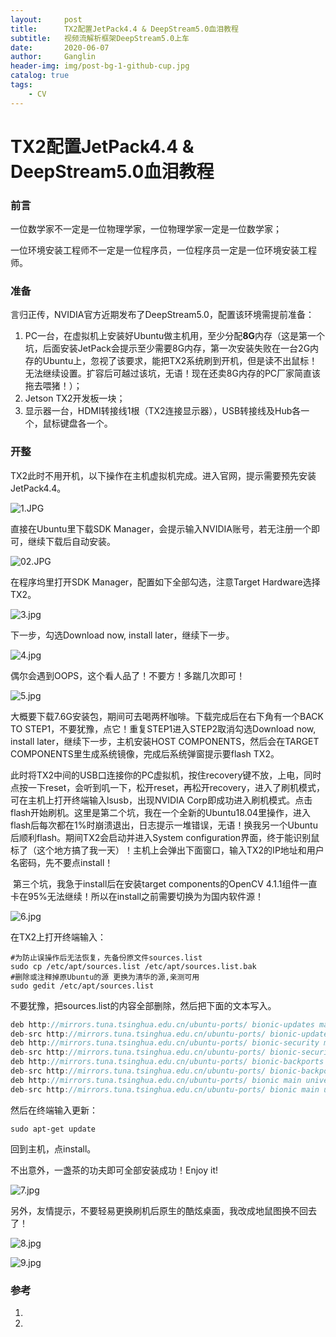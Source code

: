 ```yaml
---
layout:     post
title:      TX2配置JetPack4.4 & DeepStream5.0血泪教程
subtitle:   视频流解析框架DeepStream5.0上车
date:       2020-06-07
author:     Ganglin
header-img: img/post-bg-1-github-cup.jpg
catalog: true
tags:
    - CV
---
```


# TX2配置JetPack4.4 & DeepStream5.0血泪教程

### 前言

一位数学家不一定是一位物理学家，一位物理学家一定是一位数学家；

一位环境安装工程师不一定是一位程序员，一位程序员一定是一位环境安装工程师。

### 准备

言归正传，NVIDIA官方近期发布了DeepStream5.0，配置该环境需提前准备：

1. PC一台，在虚拟机上安装好Ubuntu做主机用，至少分配**8G**内存（这是第一个坑，后面安装JetPack会提示至少需要8G内存，第一次安装失败在一台2G内存的Ubuntu上，忽视了该要求，能把TX2系统刷到开机，但是读不出鼠标！无法继续设置。扩容后可越过该坑，无语！现在还卖8G内存的PC厂家简直该拖去喂猪！）；
2. Jetson TX2开发板一块；
3. 显示器一台，HDMI转接线1根（TX2连接显示器），USB转接线及Hub各一个，鼠标键盘各一个。

### 开整	

TX2此时不用开机，以下操作在主机虚拟机完成。进入官网，提示需要预先安装JetPack4.4。

![1.JPG](https://i.loli.net/2020/06/07/qogdi81VAnw49bj.jpg)

直接在Ubuntu里下载SDK Manager，会提示输入NVIDIA账号，若无注册一个即可，继续下载后自动安装。

![02.JPG](https://i.loli.net/2020/06/07/gd2kOwW4TNESy1z.jpg)

在程序坞里打开SDK Manager，配置如下全部勾选，注意Target Hardware选择TX2。

![3.jpg](https://i.loli.net/2020/06/07/oyaqKkFGDti35W7.png)

下一步，勾选Download now, install later，继续下一步。

![4.jpg](https://i.loli.net/2020/06/07/YRQThy6KpSm2ELn.png)

偶尔会遇到OOPS，这个看人品了！不要方！多踹几次即可！

![5.jpg](https://i.loli.net/2020/06/07/8ne5UCj1ApBzucF.png)

​	大概要下载7.6G安装包，期间可去喝两杯咖啡。下载完成后在右下角有一个BACK TO STEP1，不要犹豫，点它！重复STEP1进入STEP2取消勾选Download now, install later，继续下一步，主机安装HOST COMPONENTS，然后会在TARGET COMPONENTS里生成系统镜像，完成后系统弹窗提示要flash TX2。

​	此时将TX2中间的USB口连接你的PC虚拟机，按住recovery键不放，上电，同时点按一下reset，会听到叽一下，松开reset，再松开recovery，进入了刷机模式，可在主机上打开终端输入lsusb，出现NVIDIA Corp即成功进入刷机模式。点击flash开始刷机。这里是第二个坑，我在一个全新的Ubuntu18.04里操作，进入flash后每次都在1%时崩溃退出，日志提示一堆错误，无语！换我另一个Ubuntu后顺利flash。期间TX2会启动并进入System configuration界面，终于能识别鼠标了（这个地方搞了我一天）！主机上会弹出下面窗口，输入TX2的IP地址和用户名密码，先不要点install！

​	第三个坑，我急于install后在安装target components的OpenCV 4.1.1组件一直卡在95%无法继续！所以在install之前需要切换为为国内软件源！

![6.jpg](https://i.loli.net/2020/06/07/pOD5A21TlfwSCe6.png)

在TX2上打开终端输入：

```shell
#为防止误操作后无法恢复，先备份原文件sources.list
sudo cp /etc/apt/sources.list /etc/apt/sources.list.bak 
#删除或注释掉原Ubuntu的源 更换为清华的源,亲测可用
sudo gedit /etc/apt/sources.list 
```

不要犹豫，把sources.list的内容全部删除，然后把下面的文本写入。

```c
deb http://mirrors.tuna.tsinghua.edu.cn/ubuntu-ports/ bionic-updates main restricted universe multiverse
deb-src http://mirrors.tuna.tsinghua.edu.cn/ubuntu-ports/ bionic-updates main restricted universe multiverse
deb http://mirrors.tuna.tsinghua.edu.cn/ubuntu-ports/ bionic-security main restricted universe multiverse
deb-src http://mirrors.tuna.tsinghua.edu.cn/ubuntu-ports/ bionic-security main restricted universe multiverse
deb http://mirrors.tuna.tsinghua.edu.cn/ubuntu-ports/ bionic-backports main restricted universe multiverse
deb-src http://mirrors.tuna.tsinghua.edu.cn/ubuntu-ports/ bionic-backports main restricted universe multiverse
deb http://mirrors.tuna.tsinghua.edu.cn/ubuntu-ports/ bionic main universe restricted
deb-src http://mirrors.tuna.tsinghua.edu.cn/ubuntu-ports/ bionic main universe restricted
```

然后在终端输入更新：

```shell
sudo apt-get update
```

回到主机，点install。

不出意外，一盏茶的功夫即可全部安装成功！Enjoy it!

![7.jpg](https://i.loli.net/2020/06/07/YafMlKw7HyDizsq.png)

另外，友情提示，不要轻易更换刷机后原生的酷炫桌面，我改成地鼠图换不回去了！

![8.jpg](https://i.loli.net/2020/06/07/9QD8HYFqRIif6Kj.jpg)

![9.jpg](https://i.loli.net/2020/06/07/BwHb2fRSqO57PGi.jpg)

### 参考

1. [](https://blog.csdn.net/xinxin_Tian/article/details/104756866/)
2. [](https://zhuanlan.zhihu.com/p/111844711)


